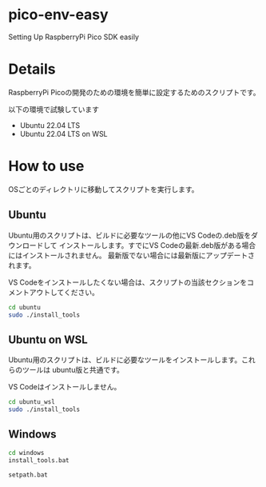 # pico-env-easy
Setting Up RaspberryPi Pico SDK easily

# Details
RaspberryPi Picoの開発のための環境を簡単に設定するためのスクリプトです。

以下の環境で試験しています

- Ubuntu 22.04 LTS
- Ubuntu 22.04 LTS on WSL

# How to use
OSごとのディレクトリに移動してスクリプトを実行します。

## Ubuntu
Ubuntu用のスクリプトは、ビルドに必要なツールの他にVS Codeの.deb版をダウンロードして
インストールします。すでにVS Codeの最新.deb版がある場合にはインストールされません。
最新版でない場合には最新版にアップデートされます。

VS Codeをインストールしたくない場合は、スクリプトの当該セクションをコメントアウトしてください。
```sh
cd ubuntu
sudo ./install_tools
```


## Ubuntu on WSL
Ubuntu用のスクリプトは、ビルドに必要なツールをインストールします。これらのツールは
ubuntu版と共通です。

VS Codeはインストールしません。

```sh
cd ubuntu_wsl
sudo ./install_tools
```

## Windows
```sh
cd windows
install_tools.bat
```

```sh
setpath.bat
```
